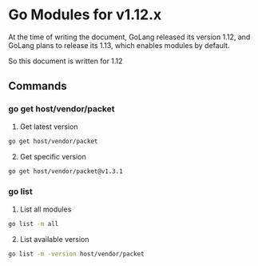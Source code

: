 # Go Modules for v1.12.x

At the time of writing the document, GoLang released its version 1.12, and GoLang plans to release its 1.13, which enables modules by default.

So this document is written for 1.12

## Commands

### go get host/vendor/packet

1. Get latest version

  ```bash
  go get host/vendor/packet
  ```

2. Get specific version

  ```bash
  go get host/vendor/packet@v1.3.1
  ```

### go list

1. List all modules

  ```bash
  go list -m all
  ```

2. List available version

  ```bash
  go list -m -version host/vendor/packet
  ```


